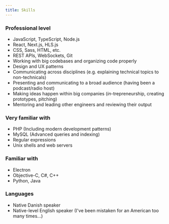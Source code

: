 ```yaml
---
title: Skills
---
```


### Professional level
* JavaScript, TypeScript, Node.js
* React, Next.js, HLS.js
* CSS, Sass, HTML, etc.
* REST APIs, WebSockets, Git
* Working with big codebases and organizing code properly
* Design and UX patterns
* Communicating across disciplines (e.g. explaining technical topics to non-technicals)
* Presenting and communicating to a broad audience (having been a podcast/radio host)
* Making ideas happen within big companies (_in_-trepreneurship, creating prototypes, pitching)
* Mentoring and leading other engineers and reviewing their output

### Very familiar with
* PHP (Including modern development patterns)
* MySQL (Advanced queries and indexing)
* Regular expressions
* Unix shells and web servers

### Familiar with
* Electron
* Objective-C, C#, C++
* Python, Java

<!--
Modern web development patterns Repository/Service Pattern PSR-4 MVC
Microservices
Sqlite
-->

### Languages

* Native Danish speaker
* Native-level English speaker (I've been mistaken for an American too many times...)
